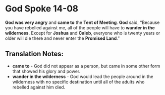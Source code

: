 God Spoke 14-08
=================


**God was very angry** and **came to** the **Tent of Meeting**.  **God**
said, “Because you have rebelled against me, all of the people will have
to **wander in the wilderness**. Except for **Joshua** and **Caleb**,
everyone who is twenty years or older will die there and never enter
the **Promised Land**.”

Translation Notes:
------------------

-   **came to** - God did not appear as a person, but came in some other
    form that showed his glory and power.
-   **wander in the wilderness** - God would lead the people around in
    the wilderness with no specific destination until all of the adults
    who rebelled against him died.

